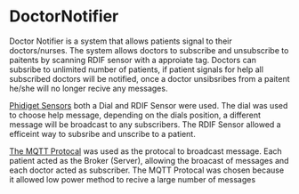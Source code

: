 # DoctorNotifier
Doctor Notifier is a system that allows patients signal to their doctors/nurses. The system allows doctors to subscribe and unsubscribe to paitents by scanning RDIF sensor with a approiate tag. Doctors can subsribe to unlimited number of patients, if patient signals for help all subscribed doctors will be notified, once a doctor unsibsribes from a paitent he/she will no longer recive any messages. 


[Phidiget Sensors](https://www.phidgets.com/) both a Dial and RDIF Sensor were used. The dial was used to choose help message, depending on the dials position, a different message will be broadcast to any subscribers. The RDIF Sensor allowed a efficeint way to subsribe and unscribe to a patient.

[The MQTT Protocal](http://mqtt.org/) was used as the protocal to broadcast message. Each patient acted as the Broker (Server), allowing the broacast of messages and each doctor acted as subscriber. The MQTT Protocal was chosen because it allowed low power method to recive a large number of messages

